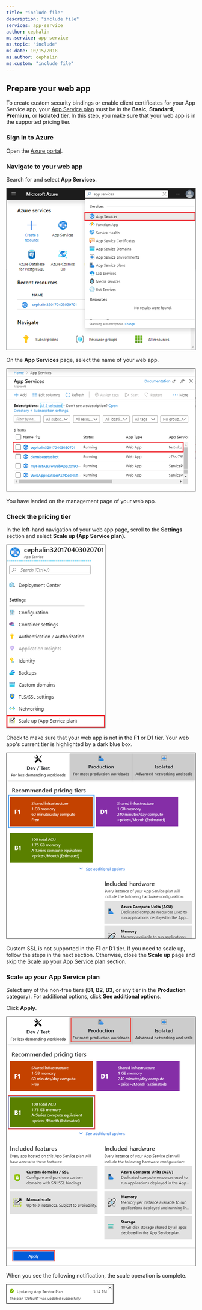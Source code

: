 ```yaml
---
title: "include file"
description: "include file"
services: app-service
author: cephalin
ms.service: app-service
ms.topic: "include"
ms.date: 10/15/2018
ms.author: cephalin
ms.custom: "include file"
---
```


## Prepare your web app

To create custom security bindings or enable client certificates for your App Service app, your [App Service plan](https://azure.microsoft.com/pricing/details/app-service/) must be in the **Basic**, **Standard**, **Premium**, or **Isolated** tier. In this step, you make sure that your web app is in the supported pricing tier.

### Sign in to Azure

Open the [Azure portal](https://portal.azure.com).

### Navigate to your web app

Search for and select **App Services**.

![Select App Services](./media/app-service-ssl-prepare-app/app-services.png)

On the **App Services** page, select the name of your web app.

![Portal navigation to Azure app](./media/app-service-ssl-prepare-app/select-app.png)

You have landed on the management page of your web app.  

### Check the pricing tier

In the left-hand navigation of your web app page, scroll to the **Settings** section and select **Scale up (App Service plan)**.

![Scale-up menu](./media/app-service-ssl-prepare-app/scale-up-menu.png)

Check to make sure that your web app is not in the **F1** or **D1** tier. Your web app's current tier is highlighted by a dark blue box.

![Check pricing tier](./media/app-service-ssl-prepare-app/check-pricing-tier.png)

Custom SSL is not supported in the **F1** or **D1** tier. If you need to scale up, follow the steps in the next section. Otherwise, close the **Scale up** page and skip the [Scale up your App Service plan](#scale-up-your-app-service-plan) section.

### Scale up your App Service plan

Select any of the non-free tiers (**B1**, **B2**, **B3**, or any tier in the **Production** category). For additional options, click **See additional options**.

Click **Apply**.

![Choose pricing tier](./media/app-service-ssl-prepare-app/choose-pricing-tier.png)

When you see the following notification, the scale operation is complete.

![Scale up notification](./media/app-service-ssl-prepare-app/scale-notification.png)

